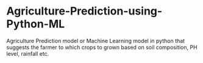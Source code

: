 # Agriculture-Prediction-using-Python-ML
Agriculture Prediction model or Machine Learning model in python that suggests the farmer to which crops to grown based on soil composition, PH level, rainfall etc.
